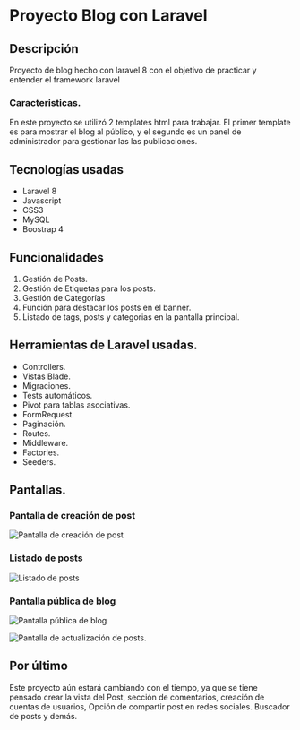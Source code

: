 # Proyecto Blog con Laravel
## Descripción
Proyecto de blog hecho con laravel 8 con el objetivo de practicar y entender el framework laravel
###  Caracteristicas.
En este proyecto se utilizó 2 templates html para trabajar. El primer template es para mostrar el blog al público, y el segundo es un panel de administrador para gestionar las las publicaciones.

## Tecnologías usadas
- Laravel 8
- Javascript
- CSS3
- MySQL
- Boostrap 4

## Funcionalidades
1. Gestión de Posts.
2. Gestión de Etiquetas para los posts.
3. Gestión de Categorías
4. Función para destacar los posts en el banner.
5. Listado de tags, posts y categorias en la pantalla principal.

## Herramientas de Laravel usadas.
- Controllers.
- Vistas Blade.
- Migraciones.
- Tests automáticos.
- Pivot para tablas asociativas.
- FormRequest.
- Paginación.
- Routes.
- Middleware.
- Factories.
- Seeders.

## Pantallas.
### Pantalla de creación de post

![Pantalla de creación de post](https://user-images.githubusercontent.com/23042251/129231178-63999529-15f1-4ece-bcaa-1efe551258ed.png)

### Listado de posts
![Listado de posts](https://user-images.githubusercontent.com/23042251/129231181-fa91065b-9162-46f8-8884-d821a303dd1d.png)

### Pantalla pública de blog
![Pantalla pública de blog](https://user-images.githubusercontent.com/23042251/129231182-a1db8c75-c869-4c9e-a1b9-7e0d2c41ef05.png)

![Pantalla de actualización de posts.](https://user-images.githubusercontent.com/23042251/129231187-ad0983f1-9d46-4b9f-8152-fbfc7b0db6bf.png)

## Por último
Este proyecto aún estará cambiando con el tiempo, ya que se tiene pensado crear la vista del Post, sección de comentarios, creación de cuentas de usuarios, Opción de compartir post en redes sociales. Buscador de posts y demás.